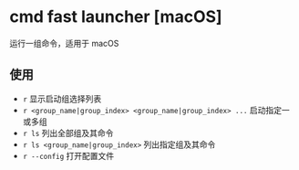 # cmd fast launcher [macOS]

运行一组命令，适用于 macOS

## 使用

- `r` 显示启动组选择列表
- `r <group_name|group_index> <group_name|group_index> ...` 启动指定一或多组
- `r ls` 列出全部组及其命令
- `r ls <group_name|group_index>` 列出指定组及其命令
- `r --config` 打开配置文件
